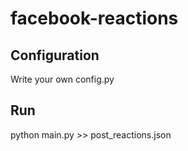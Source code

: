 # facebook-reactions


## Configuration
Write your own config.py

## Run
python main.py >> post_reactions.json
